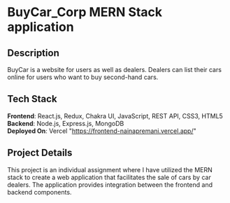 # BuyCar_Corp MERN Stack application

## Description
BuyCar is a website for users as well as dealers. Dealers can list their cars online for users who want to buy second-hand cars.

## Tech Stack
**Frontend**: React.js, Redux, Chakra UI, JavaScript, REST API, CSS3, HTML5  
**Backend**: Node.js, Express.js, MongoDB  
**Deployed On**: Vercel
"https://frontend-nainapremani.vercel.app/"

## Project Details
This project is an individual assignment where I have utilized the MERN stack to create a web application that facilitates the sale of cars by car dealers. The application provides integration between the frontend and backend components.

